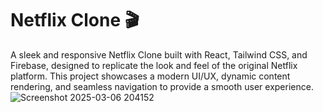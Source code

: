 # Netflix Clone 🎬
A sleek and responsive Netflix Clone built with React, Tailwind CSS, and Firebase, designed to replicate the look and feel of the original Netflix platform. This project showcases a modern UI/UX, dynamic content rendering, and seamless navigation to provide a smooth user experience.
 
 ![Screenshot 2025-03-06 204152](https://github.com/user-attachments/assets/80e317e9-6b88-43ec-8bf4-c0d0aa787d69)
